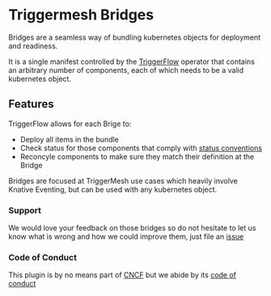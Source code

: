 # Triggermesh Bridges

Bridges are a seamless way of bundling kubernetes objects for deployment and readiness.

It is a single manifest controlled by the [TriggerFlow](https://github.com/triggermesh/triggerflow) operator that contains an arbitrary number of components, each of which needs to be a valid kubernetes object.

## Features

TriggerFlow allows for each Brige to:

- Deploy all items in the bundle
- Check status for those components that comply with [status conventions](https://github.com/kubernetes/community/blob/master/contributors/devel/sig-architecture/api-conventions.md#typical-status-properties)
- Reconcyle components to make sure they match their definition at the Bridge

Bridges are focused at TriggerMesh use cases which heavily involve Knative Eventing, but can be used with any kubernetes object.

### Support

We would love your feedback on those bridges so do not hesitate to let us know what is wrong and how we could improve them, just file an [issue](https://github.com/triggermesh/bridges/issues/new)

### Code of Conduct

This plugin is by no means part of [CNCF](https://www.cncf.io/) but we abide by its [code of conduct](https://github.com/cncf/foundation/blob/master/code-of-conduct.md)
